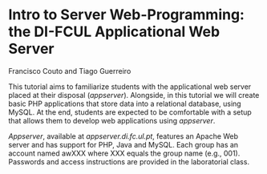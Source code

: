 # Intro to Server Web-Programming: the DI-FCUL Applicational Web Server
Francisco Couto and Tiago Guerreiro

This tutorial aims to familiarize students with the applicational web server placed at their disposal (_appserver_). Alongside, in this tutorial we will create basic PHP applications that store data into a relational database, using MySQL. At the end, students are expected to be comfortable with a setup that allows them to develop web applications using _appserver_. 

_Appserver_, available at _appserver.di.fc.ul.pt_, features an Apache Web server and has support for PHP, Java and MySQL. Each group has an account named awXXX where XXX equals the group name (e.g., 001). Passwords and access instructions are provided in the laboratorial class.

##
